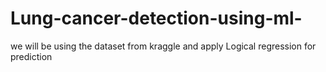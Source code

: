 # Lung-cancer-detection-using-ml-
we will be using the dataset from kraggle and apply Logical regression for prediction

